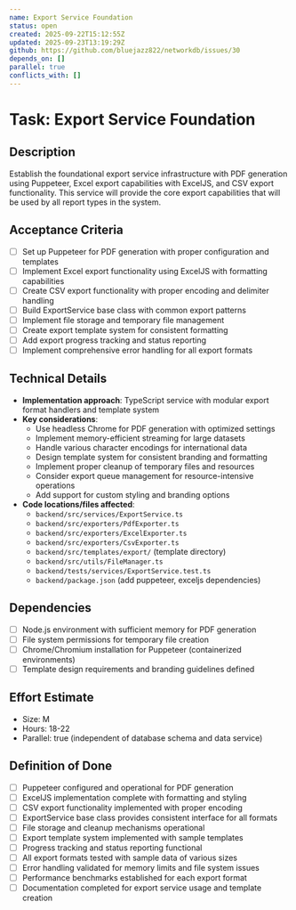 ```yaml
---
name: Export Service Foundation
status: open
created: 2025-09-22T15:12:55Z
updated: 2025-09-23T13:19:29Z
github: https://github.com/bluejazz822/networkdb/issues/30
depends_on: []
parallel: true
conflicts_with: []
---
```


# Task: Export Service Foundation

## Description
Establish the foundational export service infrastructure with PDF generation using Puppeteer, Excel export capabilities with ExcelJS, and CSV export functionality. This service will provide the core export capabilities that will be used by all report types in the system.

## Acceptance Criteria
- [ ] Set up Puppeteer for PDF generation with proper configuration and templates
- [ ] Implement Excel export functionality using ExcelJS with formatting capabilities
- [ ] Create CSV export functionality with proper encoding and delimiter handling
- [ ] Build ExportService base class with common export patterns
- [ ] Implement file storage and temporary file management
- [ ] Create export template system for consistent formatting
- [ ] Add export progress tracking and status reporting
- [ ] Implement comprehensive error handling for all export formats

## Technical Details
- **Implementation approach**: TypeScript service with modular export format handlers and template system
- **Key considerations**:
  - Use headless Chrome for PDF generation with optimized settings
  - Implement memory-efficient streaming for large datasets
  - Handle various character encodings for international data
  - Design template system for consistent branding and formatting
  - Implement proper cleanup of temporary files and resources
  - Consider export queue management for resource-intensive operations
  - Add support for custom styling and branding options
- **Code locations/files affected**:
  - `backend/src/services/ExportService.ts`
  - `backend/src/exporters/PdfExporter.ts`
  - `backend/src/exporters/ExcelExporter.ts`
  - `backend/src/exporters/CsvExporter.ts`
  - `backend/src/templates/export/` (template directory)
  - `backend/src/utils/FileManager.ts`
  - `backend/tests/services/ExportService.test.ts`
  - `backend/package.json` (add puppeteer, exceljs dependencies)

## Dependencies
- [ ] Node.js environment with sufficient memory for PDF generation
- [ ] File system permissions for temporary file creation
- [ ] Chrome/Chromium installation for Puppeteer (containerized environments)
- [ ] Template design requirements and branding guidelines defined

## Effort Estimate
- Size: M
- Hours: 18-22
- Parallel: true (independent of database schema and data service)

## Definition of Done
- [ ] Puppeteer configured and operational for PDF generation
- [ ] ExcelJS implementation complete with formatting and styling
- [ ] CSV export functionality implemented with proper encoding
- [ ] ExportService base class provides consistent interface for all formats
- [ ] File storage and cleanup mechanisms operational
- [ ] Export template system implemented with sample templates
- [ ] Progress tracking and status reporting functional
- [ ] All export formats tested with sample data of various sizes
- [ ] Error handling validated for memory limits and file system issues
- [ ] Performance benchmarks established for each export format
- [ ] Documentation completed for export service usage and template creation
